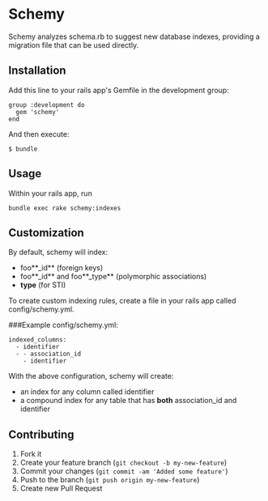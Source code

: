 # Schemy

Schemy analyzes schema.rb to suggest new database indexes, providing a migration file that can be used directly.

## Installation

Add this line to your rails app's Gemfile in the development group:

    group :development do
      gem 'schemy'
    end

And then execute:

    $ bundle

## Usage

Within your rails app, run

    bundle exec rake schemy:indexes

## Customization

By default, schemy will index:

- foo**_id** (foreign keys)
- foo**_id** and foo**_type** (polymorphic associations)
- **type** (for STI)

To create custom indexing rules, create a file in your rails app called config/schemy.yml.

###Example config/schemy.yml:

    indexed_columns:
      - identifier
      - - association_id
        - identifier

With the above configuration, schemy will create:

- an index for any column called identifier
- a compound index for any table that has **both** association_id and identifier

## Contributing

1. Fork it
2. Create your feature branch (`git checkout -b my-new-feature`)
3. Commit your changes (`git commit -am 'Added some feature'`)
4. Push to the branch (`git push origin my-new-feature`)
5. Create new Pull Request
